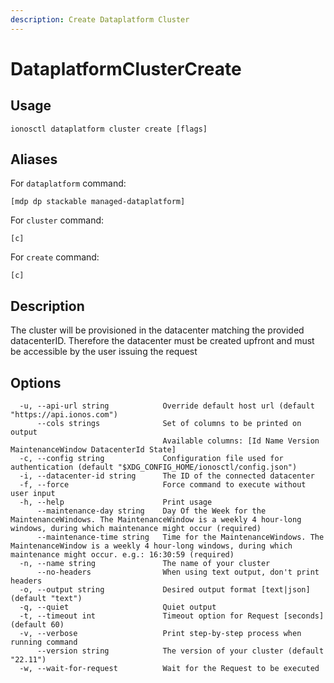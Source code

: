 ```yaml
---
description: Create Dataplatform Cluster
---
```


# DataplatformClusterCreate

## Usage

```text
ionosctl dataplatform cluster create [flags]
```

## Aliases

For `dataplatform` command:

```text
[mdp dp stackable managed-dataplatform]
```

For `cluster` command:

```text
[c]
```

For `create` command:

```text
[c]
```

## Description

The cluster will be provisioned in the datacenter matching the provided datacenterID. Therefore the datacenter must be created upfront and must be accessible by the user issuing the request

## Options

```text
  -u, --api-url string            Override default host url (default "https://api.ionos.com")
      --cols strings              Set of columns to be printed on output 
                                  Available columns: [Id Name Version MaintenanceWindow DatacenterId State]
  -c, --config string             Configuration file used for authentication (default "$XDG_CONFIG_HOME/ionosctl/config.json")
  -i, --datacenter-id string      The ID of the connected datacenter
  -f, --force                     Force command to execute without user input
  -h, --help                      Print usage
      --maintenance-day string    Day Of the Week for the MaintenanceWindows. The MaintenanceWindow is a weekly 4 hour-long windows, during which maintenance might occur (required)
      --maintenance-time string   Time for the MaintenanceWindows. The MaintenanceWindow is a weekly 4 hour-long windows, during which maintenance might occur. e.g.: 16:30:59 (required)
  -n, --name string               The name of your cluster
      --no-headers                When using text output, don't print headers
  -o, --output string             Desired output format [text|json] (default "text")
  -q, --quiet                     Quiet output
  -t, --timeout int               Timeout option for Request [seconds] (default 60)
  -v, --verbose                   Print step-by-step process when running command
      --version string            The version of your cluster (default "22.11")
  -w, --wait-for-request          Wait for the Request to be executed
```

